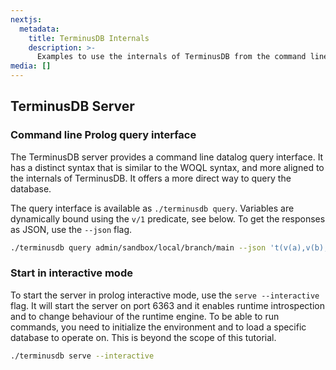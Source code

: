 ```yaml
---
nextjs:
  metadata:
    title: TerminusDB Internals
    description: >-
      Examples to use the internals of TerminusDB from the command line.
media: []
---
```



## TerminusDB Server

### Command line Prolog query interface

The TerminusDB server provides a command line datalog query interface. It has a distinct syntax that is similar to the WOQL syntax, and more aligned to the internals of TerminusDB. It offers a more direct way to query the database.

The query interface is available as `./terminusdb query`. Variables are dynamically bound using the `v/1` predicate, see below. To get the responses as JSON, use the `--json` flag.

```bash
./terminusdb query admin/sandbox/local/branch/main --json 't(v(a),v(b),v(c))'
```

### Start in interactive mode

To start the server in prolog interactive mode, use the `serve --interactive` flag. It will start the server on port 6363 and it enables runtime introspection and to change behaviour of the runtime engine. To be able to run commands, you need to initialize the environment and to load a specific database to operate on. This is beyond the scope of this tutorial.

```bash
./terminusdb serve --interactive
```